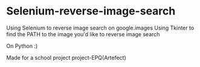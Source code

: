 # Selenium-reverse-image-search

Using Selenium to reverse image search on google.images Using Tkinter to find the PATH to the image you'd like to reverse image search

On Python :)

Made for a school project
project-EPQ(Artefect)
